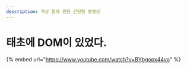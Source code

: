 ```yaml
---
description: 가상 돔에 관한 간단한 동영상
---
```


# 태초에 DOM이 있었다.

{% embed url="https://www.youtube.com/watch?v=BYbgopx44vo" %}



